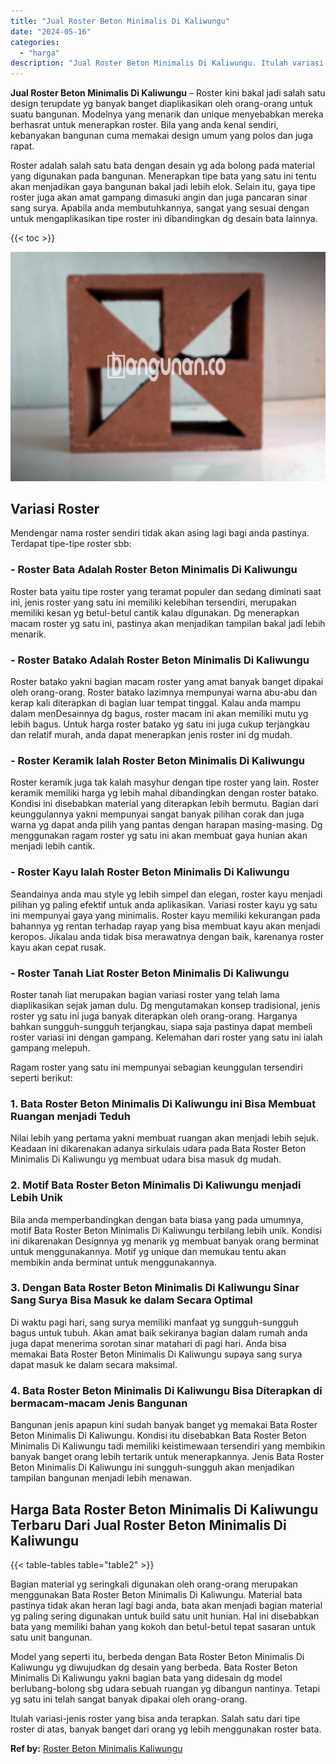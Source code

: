 ```yaml
---
title: "Jual Roster Beton Minimalis Di Kaliwungu"
date: "2024-05-16"
categories: 
  - "harga"
description: "Jual Roster Beton Minimalis Di Kaliwungu. Itulah variasi-jenis roster yang bisa anda terapkan. Salah satu dari tipe roster di atas, banyak banget dari orang..."
---
```


**Jual Roster Beton Minimalis Di Kaliwungu** – Roster kini bakal jadi salah satu design terupdate yg banyak banget diaplikasikan oleh orang-orang untuk suatu bangunan. Modelnya yang menarik dan unique menyebabkan mereka berhasrat untuk menerapkan roster. Bila yang anda kenal sendiri, kebanyakan bangunan cuma memakai design umum yang polos dan juga rapat.

Roster adalah salah satu bata dengan desain yg ada bolong pada material yang digunakan pada bangunan. Menerapkan tipe bata yang satu ini tentu akan menjadikan gaya bangunan bakal jadi lebih elok. Selain itu, gaya tipe roster juga akan amat gampang dimasuki angin dan juga pancaran sinar sang surya. Apabila anda membutuhkannya, sangat yang sesuai dengan untuk mengaplikasikan tipe roster ini dibandingkan dg desain bata lainnya.

{{< toc >}}

![Jual Roster Beton Minimalis Di Kaliwungu](/images/bata-roster-minimalis-28.png)

## Variasi Roster

Mendengar nama roster sendiri tidak akan asing lagi bagi anda pastinya. Terdapat tipe-tipe roster sbb:

### \- Roster Bata Adalah Roster Beton Minimalis Di Kaliwungu

Roster bata yaitu tipe roster yang teramat populer dan sedang diminati saat ini, jenis roster yang satu ini memiliki kelebihan tersendiri, merupakan memiliki kesan yg betul-betul cantik kalau digunakan. Dg menerapkan macam roster yg satu ini, pastinya akan menjadikan tampilan bakal jadi lebih menarik.

### \- Roster Batako Adalah Roster Beton Minimalis Di Kaliwungu

Roster batako yakni bagian macam roster yang amat banyak banget dipakai oleh orang-orang. Roster batako lazimnya mempunyai warna abu-abu dan kerap kali diterapkan di bagian luar tempat tinggal. Kalau anda mampu dalam menDesainnya dg bagus, roster macam ini akan memiliki mutu yg lebih bagus. Untuk harga roster batako yg satu ini juga cukup terjangkau dan relatif murah, anda dapat menerapkan jenis roster ini dg mudah.

### \- Roster Keramik Ialah Roster Beton Minimalis Di Kaliwungu

Roster keramik juga tak kalah masyhur dengan tipe roster yang lain. Roster keramik memiliki harga yg lebih mahal dibandingkan dengan roster batako. Kondisi ini disebabkan material yang diterapkan lebih bermutu. Bagian dari keunggulannya yakni mempunyai sangat banyak pilihan corak dan juga warna yg dapat anda pilih yang pantas dengan harapan masing-masing. Dg menggunakan ragam roster yg satu ini akan membuat gaya hunian akan menjadi lebih cantik.

### \- Roster Kayu Ialah Roster Beton Minimalis Di Kaliwungu

Seandainya anda mau style yg lebih simpel dan elegan, roster kayu menjadi pilihan yg paling efektif untuk anda aplikasikan. Variasi roster kayu yg satu ini mempunyai gaya yang minimalis. Roster kayu memiliki kekurangan pada bahannya yg rentan terhadap rayap yang bisa membuat kayu akan menjadi keropos. Jikalau anda tidak bisa merawatnya dengan baik, karenanya roster kayu akan cepat rusak.

### \- Roster Tanah Liat Roster Beton Minimalis Di Kaliwungu

Roster tanah liat merupakan bagian variasi roster yang telah lama diaplikasikan sejak jaman dulu. Dg mengutamakan konsep tradisional, jenis roster yg satu ini juga banyak diterapkan oleh orang-orang. Harganya bahkan sungguh-sungguh terjangkau, siapa saja pastinya dapat membeli roster variasi ini dengan gampang. Kelemahan dari roster yang satu ini ialah gampang melepuh.

Ragam roster yang satu ini mempunyai sebagian keunggulan tersendiri seperti berikut:

### 1\. Bata Roster Beton Minimalis Di Kaliwungu ini Bisa Membuat Ruangan menjadi Teduh

Nilai lebih yang pertama yakni membuat ruangan akan menjadi lebih sejuk. Keadaan ini dikarenakan adanya sirkulais udara pada Bata Roster Beton Minimalis Di Kaliwungu yg membuat udara bisa masuk dg mudah.

### 2\. Motif Bata Roster Beton Minimalis Di Kaliwungu menjadi Lebih Unik

Bila anda memperbandingkan dengan bata biasa yang pada umumnya, motif Bata Roster Beton Minimalis Di Kaliwungu terbilang lebih unik. Kondisi ini dikarenakan Designnya yg menarik yg membuat banyak orang berminat untuk menggunakannya. Motif yg unique dan memukau tentu akan membikin anda berminat untuk menggunakannya.

### 3\. Dengan Bata Roster Beton Minimalis Di Kaliwungu Sinar Sang Surya Bisa Masuk ke dalam Secara Optimal

Di waktu pagi hari, sang surya memiliki manfaat yg sungguh-sungguh bagus untuk tubuh. Akan amat baik sekiranya bagian dalam rumah anda juga dapat menerima sorotan sinar matahari di pagi hari. Anda bisa memakai Bata Roster Beton Minimalis Di Kaliwungu supaya sang surya dapat masuk ke dalam secara maksimal.

### 4\. Bata Roster Beton Minimalis Di Kaliwungu Bisa Diterapkan di bermacam-macam Jenis Bangunan

Bangunan jenis apapun kini sudah banyak banget yg memakai Bata Roster Beton Minimalis Di Kaliwungu. Kondisi itu disebabkan Bata Roster Beton Minimalis Di Kaliwungu tadi memiliki keistimewaan tersendiri yang membikin banyak banget orang lebih tertarik untuk menerapkannya. Jenis Bata Roster Beton Minimalis Di Kaliwungu ini sungguh-sungguh akan menjadikan tampilan bangunan menjadi lebih menawan.

## Harga Bata Roster Beton Minimalis Di Kaliwungu Terbaru Dari Jual Roster Beton Minimalis Di Kaliwungu

{{< table-tables table="table2" >}}

Bagian material yg seringkali digunakan oleh orang-orang merupakan menggunakan Bata Roster Beton Minimalis Di Kaliwungu. Material bata pastinya tidak akan heran lagi bagi anda, bata akan menjadi bagian material yg paling sering digunakan untuk build satu unit hunian. Hal ini disebabkan bata yang memiliki bahan yang kokoh dan betul-betul tepat sasaran untuk satu unit bangunan.

Model yang seperti itu, berbeda dengan Bata Roster Beton Minimalis Di Kaliwungu yg diwujudkan dg desain yang berbeda. Bata Roster Beton Minimalis Di Kaliwungu yakni bagian bata yang didesain dg model berlubang-bolong sbg udara sebuah ruangan yg dibangun nantinya. Tetapi yg satu ini telah sangat banyak dipakai oleh orang-orang.

Itulah variasi-jenis roster yang bisa anda terapkan. Salah satu dari tipe roster di atas, banyak banget dari orang yg lebih menggunakan roster bata.

**Ref by:** [Roster Beton Minimalis Kaliwungu](https://id.wikipedia.org/wiki/Roster)
